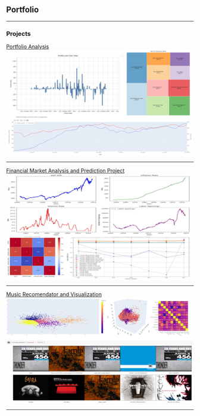 ## Portfolio

---

### Projects

[Portfolio Analysis](/portfolio_analysis)
<img src="images/portfolio_analysis_thumbnail.jpg?raw=true"/>

---
[Financial Market Analysis and Prediction Project](/market_prediction)
<img src="images/market_prediction_thumbnail.jpeg?raw=true"/>

---
[Music Recomendator and Visualization](/music_recomendator)
<img src="images/recomendator_thumbnail.jpg?raw=true"/>

---

